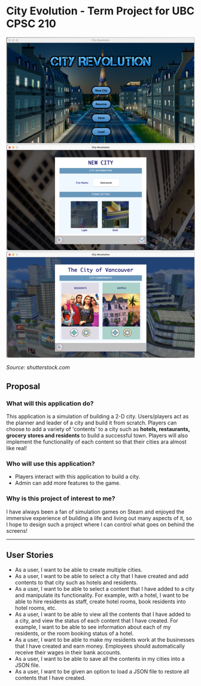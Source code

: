 # City Evolution - Term Project for UBC CPSC 210
![](data/1.png)
![](data/2.png)
![](data/3.png)

*Source: shutterstock.com*
## Proposal

### What will this application do?
This application is a simulation of building a 2-D city. Users/players act as the planner and leader of a city and
build it from scratch. Players can choose to add a variety of 'contents' to a city such as **hotels, restaurants, 
grocery stores and residents** to build a successful town. Players will also implement the
functionality of each content so that their cities ara almost like real!


### Who will use this application?
- Players interact with this application to build a city.
- Admin can add more features to the game. 

### Why is this project of interest to me?
I have always been a fan of simulation games on Steam and enjoyed the immersive experience of building a life and living
out many aspects of it, so I hope to design such a project where I can control what goes on behind the screens!

___
## User Stories
- As a user, I want to be able to create multiple cities.
- As a user, I want to be able to select a city that I have created and add contents to that city such as hotels
  and residents.
- As a user, I want to be able to select a content that I have added to a city and manipulate its functionality. 
  For example, with a hotel, I want to be able to hire residents as staff, create hotel rooms, book residents into hotel rooms, etc.
- As a user, I want to be able to view all the contents that I have added to a city, and view the status of each content that I have created. 
  For example, I want to be able to see information about each of my residents, or the room booking status of a hotel.
- As a user, I want to be able to make my residents work at the businesses that I have created and earn money. Employees
  should automatically receive their wages in their bank accounts.
- As a user, I want to be able to save all the contents in my cities into a JSON file.
- As a user, I want to be given an option to load a JSON file to restore all contents that I have created.
